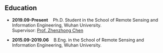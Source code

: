 ## Education

* **2019.09-Present** &nbsp;&nbsp; Ph.D. Student in the School of Remote Sensing and Information Engineering, Wuhan University.  
Supervisor: [Prof. Zhenzhong Chen](http://iip.whu.edu.cn/~zzchen/)

* **2015.09-2019.06** &nbsp;&nbsp; B.Eng. in the School of Remote Sensing and Information Engineering, Wuhan University.